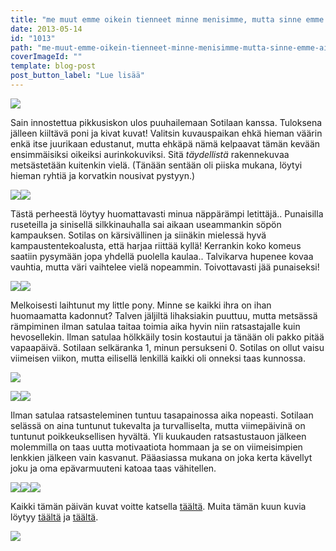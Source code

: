 ```yaml
---
title: "me muut emme oikein tienneet minne menisimme, mutta sinne emme ainakaan."
date: 2013-05-14
id: "1013"
path: "me-muut-emme-oikein-tienneet-minne-menisimme-mutta-sinne-emme-ainakaan"
coverImageId: ""
template: blog-post
post_button_label: "Lue lisää"
---
```


[![](/images/DPP_0013.JPG)](http://2.bp.blogspot.com/-8Y0IS-i6G8c/UZJV1OSaR9I/AAAAAAAAFvc/v8IPa47iMYM/s1600/DPP_0013.JPG)

Sain innostettua pikkusiskon ulos puuhailemaan Sotilaan kanssa. Tuloksena jälleen kiiltävä poni ja kivat kuvat! Valitsin kuvauspaikan ehkä hieman väärin enkä itse juurikaan edustanut, mutta ehkäpä nämä kelpaavat tämän kevään ensimmäisiksi oikeiksi aurinkokuviksi. Sitä _täydellistä_ rakennekuvaa metsästetään kuitenkin vielä. (Tänään sentään oli piiska mukana, löytyi hieman ryhtiä ja korvatkin nousivat pystyyn.)

[![](/images/DPP_0001.JPG)](http://1.bp.blogspot.com/-tH1Wjhow5Bw/UZJVVpMpiCI/AAAAAAAAFu0/oh4zLx8u_iw/s1600/DPP_0001.JPG)[![](/images/DPP_0002.JPG)](http://2.bp.blogspot.com/-_klOCyEG9PU/UZJVstuFcHI/AAAAAAAAFu8/7xcavL1t2sY/s1600/DPP_0002.JPG)

Tästä perheestä löytyy huomattavasti minua näppärämpi letittäjä.. Punaisilla ruseteilla ja sinisellä silkkinauhalla sai aikaan useammankin söpön kampauksen. Sotilas on kärsivällinen ja siinäkin mielessä hyvä kampaustentekoalusta, että harjaa riittää kyllä! Kerrankin koko komeus saatiin pysymään jopa yhdellä puolella kaulaa.. Talvikarva hupenee kovaa vauhtia, mutta väri vaihtelee vielä nopeammin. Toivottavasti jää punaiseksi!

[![](/images/DPP_0009.JPG)](http://2.bp.blogspot.com/-zTjm69Oebqw/UZJVxBsvf8I/AAAAAAAAFvM/PHtn74IHN1A/s1600/DPP_0009.JPG)[![](/images/DPP_0008.JPG)](http://2.bp.blogspot.com/-1O8W_7W3D6c/UZJVvJ-sHgI/AAAAAAAAFvE/5lO2WL8CMPQ/s1600/DPP_0008.JPG)

Melkoisesti laihtunut my little pony. Minne se kaikki ihra on ihan huomaamatta kadonnut? Talven jäljiltä lihaksiakin puuttuu, mutta metsässä rämpiminen ilman satulaa taitaa toimia aika hyvin niin ratsastajalle kuin hevosellekin. Ilman satulaa hölkkäily tosin kostautui ja tänään oli pakko pitää vapaapäivä. Sotilaan selkäranka 1, minun persukseni 0. Sotilas on ollut vaisu viimeisen viikon, mutta eilisellä lenkillä kaikki oli onneksi taas kunnossa.

[![](/images/DPP_0025.JPG)](http://4.bp.blogspot.com/-9EYPCsTE_4U/UZJV-NX1QMI/AAAAAAAAFwA/LTn1PXIwqSs/s1600/DPP_0025.JPG)

[![](/images/DPP_0016.JPG)](http://3.bp.blogspot.com/-hCNIqL_E1mY/UZJV3Jt9WoI/AAAAAAAAFvk/JhczFMP77YU/s1600/DPP_0016.JPG)[![](/images/DPP_0024.JPG)](http://2.bp.blogspot.com/-LiDdVlpoqIU/UZJV9FPQpiI/AAAAAAAAFv8/8bbRv78JHLs/s1600/DPP_0024.JPG)

Ilman satulaa ratsasteleminen tuntuu tasapainossa aika nopeasti. Sotilaan selässä on aina tuntunut tukevalta ja turvalliselta, mutta viimepäivinä on tuntunut poikkeuksellisen hyvältä. Yli kuukauden ratsastustauon jälkeen molemmilla on taas uutta motivaatiota hommaan ja se on viimeisimpien lenkkien jälkeen vain kasvanut. Pääasiassa mukana on joka kerta kävellyt joku ja oma epävarmuuteni katoaa taas vähitellen.

[![](/images/DPP_0011.JPG)](http://1.bp.blogspot.com/-sJQ2G7y40X0/UZJVy5NkI8I/AAAAAAAAFvU/1F5n_rSpmFI/s1600/DPP_0011.JPG)[![](/images/DPP_0022.JPG)](http://1.bp.blogspot.com/-Y37bp0flDQk/UZJV7DaL8OI/AAAAAAAAFv0/EK3oZcTbT78/s1600/DPP_0022.JPG)[![](/images/DPP_0012.JPG)](http://3.bp.blogspot.com/-TenRtr62k5A/UZJbbbGxTDI/AAAAAAAAFwQ/T34vtOJ0SCI/s1600/DPP_0012.JPG)

Kaikki tämän päivän kuvat voitte katsella [täältä](http://maisaw.otukset.fi/kuvat/2013/Unknown+Soldier/14.5./). Muita tämän kuun kuvia löytyy [täältä](http://maisaw.otukset.fi/kuvat/2013/Unknown+Soldier/14.5./) ja [täältä](http://maisaw.otukset.fi/kuvat/2013/Unknown+Soldier/14.5./).

[![](/images/ak.jpg)](http://1.bp.blogspot.com/-JUMs6RR-C3s/UZJbmxnrf7I/AAAAAAAAFwY/Xm-FAyq3ib0/s1600/ak.jpg)
